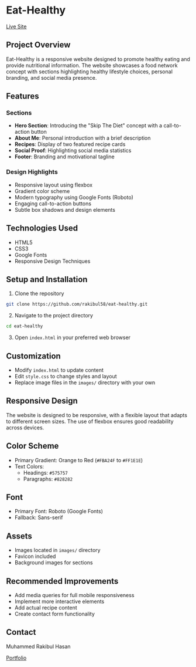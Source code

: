 # Eat-Healthy

[Live Site](https://rakibul58.github.io/eat-healthy/)

## Project Overview

Eat-Healthy is a responsive website designed to promote healthy eating and provide nutritional information. The website showcases a food network concept with sections highlighting healthy lifestyle choices, personal branding, and social media presence.

## Features

### Sections
- **Hero Section**: Introducing the "Skip The Diet" concept with a call-to-action button
- **About Me**: Personal introduction with a brief description
- **Recipes**: Display of two featured recipe cards
- **Social Proof**: Highlighting social media statistics
- **Footer**: Branding and motivational tagline

### Design Highlights
- Responsive layout using flexbox
- Gradient color scheme
- Modern typography using Google Fonts (Roboto)
- Engaging call-to-action buttons
- Subtle box shadows and design elements

## Technologies Used
- HTML5
- CSS3
- Google Fonts
- Responsive Design Techniques

## Setup and Installation

1. Clone the repository
```bash
git clone https://github.com/rakibul58/eat-healthy.git
```

2. Navigate to the project directory
```bash
cd eat-healthy
```

3. Open `index.html` in your preferred web browser

## Customization

- Modify `index.html` to update content
- Edit `style.css` to change styles and layout
- Replace image files in the `images/` directory with your own

## Responsive Design

The website is designed to be responsive, with a flexible layout that adapts to different screen sizes. The use of flexbox ensures good readability across devices.

## Color Scheme

- Primary Gradient: Orange to Red (`#FBA24F` to `#FF1E1E`)
- Text Colors: 
  - Headings: `#575757`
  - Paragraphs: `#828282`

## Font

- Primary Font: Roboto (Google Fonts)
- Fallback: Sans-serif

## Assets

- Images located in `images/` directory
- Favicon included
- Background images for sections

## Recommended Improvements
- Add media queries for full mobile responsiveness
- Implement more interactive elements
- Add actual recipe content
- Create contact form functionality

## Contact
Muhammed Rakibul Hasan

[Portfolio](https://rakibul-developer-portfolio.vercel.app/)
